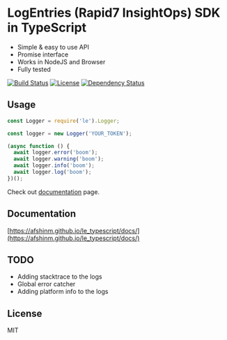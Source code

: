 # LogEntries (Rapid7 InsightOps) SDK in TypeScript 

- Simple & easy to use API 
- Promise interface
- Works in NodeJS and Browser
- Fully tested

[![Build Status](https://travis-ci.com/afshinm/le_typescript.svg?branch=master)](https://travis-ci.com/afshinm/le_typescript)
[![License](https://img.shields.io/github/license/afshinm/le_typescript.svg)](https://github.com/afshinm/le_typescript)
[![Dependency Status](https://img.shields.io/david/afshinm/le_typescript.svg)](https://david-dm.org/afshinm/le_typescript)



## Usage

```js
const Logger = require('le').Logger;

const logger = new Logger('YOUR_TOKEN');

(async function () {
  await logger.error('boom');
  await logger.warning('boom');
  await logger.info('boom');
  await logger.log('boom');
})();
```

Check out [documentation](https://afshinm.github.io/le_typescript/docs/) page.


## Documentation

[https://afshinm.github.io/le_typescript/docs/](https://afshinm.github.io/le_typescript/docs/)

## TODO

- Adding stacktrace to the logs
- Global error catcher
- Adding platform info to the logs

## License

MIT
